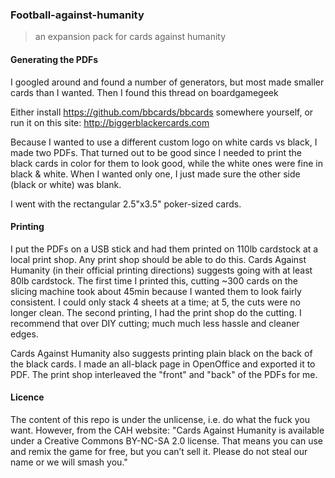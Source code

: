 ### Football-against-humanity

> an expansion pack for cards against humanity

#### Generating the PDFs

I googled around and found a number of generators, but most made smaller cards than I wanted. Then I found this thread on boardgamegeek

Either install https://github.com/bbcards/bbcards somewhere yourself, or run it on this site: http://biggerblackercards.com

Because I wanted to use a different custom logo on white cards vs black, I made two PDFs. That turned out to be good since I needed to print the black cards in color for them to look good, while the white ones were fine in black & white. When I wanted only one, I just made sure the other side (black or white) was blank.

I went with the rectangular 2.5"x3.5" poker-sized cards.

#### Printing

I put the PDFs on a USB stick and had them printed on 110lb cardstock at a local print shop. Any print shop should be able to do this. Cards Against Humanity (in their official printing directions) suggests going with at least 80lb cardstock. The first time I printed this, cutting ~300 cards on the slicing machine took about 45min because I wanted them to look fairly consistent. I could only stack 4 sheets at a time; at 5, the cuts were no longer clean. The second printing, I had the print shop do the cutting. I recommend that over DIY cutting; much much less hassle and cleaner edges.

Cards Against Humanity also suggests printing plain black on the back of the black cards. I made an all-black page in OpenOffice and exported it to PDF. The print shop interleaved the "front" and "back" of the PDFs for me.

#### Licence

The content of this repo is under the unlicense, i.e. do what the fuck you want. However, from the CAH website: "Cards Against Humanity is available under a Creative Commons BY-NC-SA 2.0 license. That means you can use and remix the game for free, but you can’t sell it. Please do not steal our name or we will smash you."
